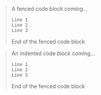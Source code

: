
>
> A fenced code block coming...
>
> ```
> Line 1
> Line 2
> Line 3
> ```
>
> End of the fenced code block


>
> An indented code block coming...
>
>     Line 1
>     Line 2
>     Line 3
>
> End of the fenced code block

